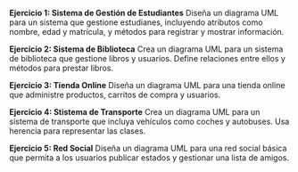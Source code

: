 **Ejercicio 1: Sistema de Gestión de Estudiantes**
Diseña un diagrama UML para un sistema que gestione estudianes, incluyendo atributos como nombre, edad y matrícula, y métodos para registrar y mostrar información.

**Ejercicio 2: Sistema de Biblioteca**
Crea un diagrama UML para un sistema de biblioteca que gestione libros y usuarios. Define relaciones entre ellos y métodos para prestar libros.

**Ejercicio 3: Tienda Online**
Diseña un diagrama UML para una tienda online que administre productos, carritos de compra y usuarios.

**Ejercicio 4: Stistema de Transporte**
Crea un diagrama UML para un sistema de transporte que incluya vehículos como coches y autobuses. Usa herencia para representar las clases.

**Ejercicio 5: Red Social**
Diseña un diagrama UML para una red social básica que permita a los usuarios publicar estados y gestionar una lista de amigos.